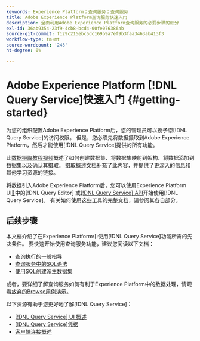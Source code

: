 ```yaml
---
keywords: Experience Platform；查询服务；查询服务
title: Adobe Experience Platform查询服务快速入门
description: 全面利用Adobe Experience Platform查询服务的必要步骤的细分
exl-id: 36ab9354-23f9-4cb8-bcd4-00fe076386ab
source-git-commit: f129c215ebc5dc169b9a7ef9b3faa3463ab413f3
workflow-type: tm+mt
source-wordcount: '243'
ht-degree: 0%

---
```


# Adobe Experience Platform [!DNL Query Service]快速入门 {#getting-started}

为您的组织配置Adobe Experience Platform后，您的管理员可以授予您[!DNL Query Service]的访问权限。 但是，您必须先将数据摄取到Adobe Experience Platform，然后才能使用[!DNL Query Service]提供的所有功能。

此[数据摄取教程视频](https://experienceleague.adobe.com/docs/platform-learn/tutorials/data-ingestion/create-datasets-and-ingest-data.html)概述了如何创建数据集、将数据集映射到架构、将数据添加到数据集以及确认其摄取。 [摄取概述文档](../../ingestion/home.md)补充了此内容，并提供了更深入的信息和其他学习资源的链接。

将数据引入Adobe Experience Platform后，您可以使用Experience Platform UI[&#128279;](../ui/user-guide.md)中的[!DNL Query Editor] 或[[!DNL Query Service] API](../api/getting-started.md)开始使用[!DNL Query Service]。 有关如何使用这些工具的完整文档，请参阅其各自部分。

## 后续步骤

本文档介绍了在Experience Platform中使用[!DNL Query Service]功能所需的先决条件。 要快速开始使用查询服务功能，建议您阅读以下文档：

- [查询执行的一般指导](../best-practices/writing-queries.md)
- [查询服务中的SQL语法](../sql/syntax.md)
- [使用SQL创建派生数据集](../data-distiller/derived-datasets/create-derived-datasets-with-sql.md)

或者，要详细了解查询服务如何有利于Experience Platform中的数据处理，请观看[放弃的Browse用例演示](../use-cases/abandoned-browse.md#video-example)。

以下资源有助于您更好地了解[!DNL Query Service]：

- [[!DNL Query Service] UI 概述](../ui/overview.md)
- [[!DNL Query Service]凭据](../ui/credentials.md)
- [客户端连接概述](../clients/overview.md)
